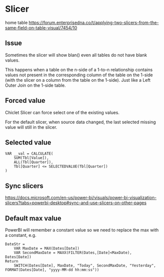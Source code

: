# Slicer

home table
https://forum.enterprisedna.co/t/applying-two-slicers-from-the-same-field-on-table-visual/7454/10

## Issue
Sometimes the slicer will show blan() even all tables do not have blank values.

This happens when a table on the n-side of a 1-to-n relationship contains values not present in the corresponding column of the table on the 1-side (with the slicer on a column from the table on the 1-side). Just like a Left Outer Join on the 1-side table.

## Forced value
Chiclet Slicer can force select one of the existing values.

For the default slicer, when source data changed, the last selected missing value will still in the slicer. 

## Selected value
```
VAR __val = CALCULATE(
    SUM(Tbl[Value]), 
    ALL(Tbl[Quarter]),
    Tbl[Quarter] <= SELECTEDVALUE(Tbl[Quarter])
)
```

## Sync slicers
https://docs.microsoft.com/en-us/power-bi/visuals/power-bi-visualization-slicers?tabs=powerbi-desktop#sync-and-use-slicers-on-other-pages

## Default max value
PowerBI will remember a constant value so we need to replace the max with a constant, e.g.
```
DateStr = 
    VAR MaxDate = MAX(Dates[Date])
    VAR SecondMaxDate = MAXX(FILTER(Dates,[Date]<MaxDate), Dates[Date])
Return 
    SWITCH(Dates[Date], MaxDate, "Today", SecondMaxDate, "Yesterday", FORMAT(Dates[Date], "yyyy-MM-dd hh:mm:ss"))
```
